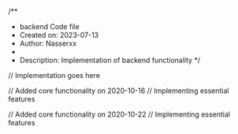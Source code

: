 /**
 * backend Code file
 * Created on: 2023-07-13
 * Author: Nasserxx
 *
 * Description: Implementation of backend functionality
 */
 
// Implementation goes here


// Added core functionality on 2020-10-16
// Implementing essential features

// Added core functionality on 2020-10-22
// Implementing essential features
